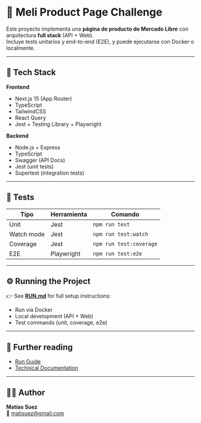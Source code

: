 # 🧩 Meli Product Page Challenge

Este proyecto implementa una **página de producto de Mercado Libre** con arquitectura **full stack** (API + Web).  
Incluye tests unitarios y end-to-end (E2E), y puede ejecutarse con Docker o localmente.

---

## 🚀 Tech Stack

**Frontend**

- Next.js 15 (App Router)
- TypeScript
- TailwindCSS
- React Query
- Jest + Testing Library + Playwright

**Backend**

- Node.js + Express
- TypeScript
- Swagger (API Docs)
- Jest (unit tests)
- Supertest (integration tests)

---

## 🧪 Tests

| Tipo       | Herramienta | Comando                 |
| ---------- | ----------- | ----------------------- |
| Unit       | Jest        | `npm run test`          |
| Watch mode | Jest        | `npm run test:watch`    |
| Coverage   | Jest        | `npm run test:coverage` |
| E2E        | Playwright  | `npm run test:e2e`      |

---

## ⚙️ Running the Project

👉 See [**RUN.md**](./run.md) for full setup instructions:

- Run via Docker
- Local development (API + Web)
- Test commands (unit, coverage, e2e)

---

## 📄 **Further reading**

- [Run Guide](./run.md)
- [Technical Documentation](./DOCUMENTATION.md)

---

## 🧑‍💻 Author

**Matías Suez**  
📧 [matisuez@gmail.com](mailto:matisuez@gmail.com)
